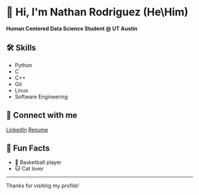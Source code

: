 
# 👋 Hi, I'm Nathan Rodriguez (He\Him)

**Human Centered Data Science Student @ UT Austin**

## 🛠️ Skills
- Python
- C
- C++
- Git
- Linux
- Software Engineering

## 🔗 Connect with me
[LinkedIn](https://www.linkedin.com/in/nathan-rodriguez-57692a220)
[Resume](https://docs.google.com/document/d/1MtAkOn1wjAbi7KyaYan3V5M3xWkFYqJ7tbyfwWl0CXw/edit?usp=sharing)
## 🎉 Fun Facts
- 🏀 Basketball player
- 🐱 Cat lover

---

Thanks for visiting my profile!
